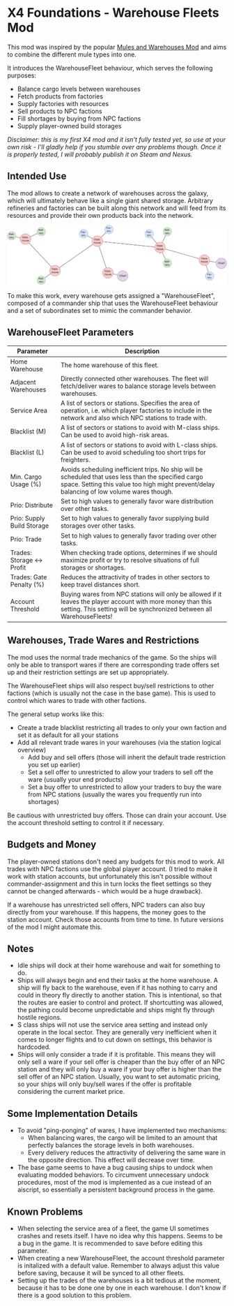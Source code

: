 # X4 Foundations - Warehouse Fleets Mod

This mod was inspired by the popular [Mules and Warehouses Mod](https://github.com/Misunderstood-Wookiee/Mules-and-Warehouses-Extended) and aims to combine the different mule types into one.

It introduces the WarehouseFleet behaviour, which serves the following purposes:
- Balance cargo levels between warehouses
- Fetch products from factories
- Supply factories with resources
- Sell products to NPC factions
- Fill shortages by buying from NPC factions
- Supply player-owned build storages

*Disclaimer: this is my first X4 mod and it isn't fully tested yet, so use at your own risk - I'll gladly help if you stumble over any problems though. Once it is properly tested, I will probably publish it on Steam and Nexus.*

## Intended Use

The mod allows to create a network of warehouses across the galaxy, which will ultimately behave like a single giant shared storage. Arbitrary refineries and factories can be built along this network and will feed from its resources and provide their own products back into the network.

![Warehouse Setup](./WarehouseFleets.drawio.png "Warehouse Setup")

To make this work, every warehouse gets assigned a "WarehouseFleet", composed of a commander ship that uses the WarehouseFleet behaviour and a set of subordinates set to mimic the commander behavior.

## WarehouseFleet Parameters

| Parameter | Description |
| --- | --- |
| Home Warehouse | The home warehouse of this fleet. |
| Adjacent Warehouses | Directly connected other warehouses. The fleet will fetch/deliver wares to balance storage levels between warehouses. |
| Service Area | A list of sectors or stations. Specifies the area of operation, i.e. which player factories to include in the network and also which NPC stations to trade with. |
| Blacklist (M) | A list of sectors or stations to avoid with M-class ships. Can be used to avoid high-risk areas. |
| Blacklist (L) | A list of sectors or stations to avoid with L-class ships. Can be used to avoid scheduling too short trips for freighters. |
| Min. Cargo Usage (%) | Avoids scheduling inefficient trips. No ship will be scheduled that uses less than the specified cargo space. Setting this value too high might prevent/delay balancing of low volume wares though. |
| Prio: Distribute | Set to high values to generally favor ware distribution over other tasks. |
| Prio: Supply Build Storage | Set to high values to generally favor supplying build storages over other tasks. |
| Prio: Trade  | Set to high values to generally favor trading over other tasks. |
| Trades: Storage &lt;-&gt; Profit | When checking trade options, determines if we should maximize profit or try to resolve situations of full storages or shortages.  |
| Trades: Gate Penalty (%) | Reduces the attractivity of trades in other sectors to keep travel distances short. |
| Account Threshold | Buying wares from NPC stations will only be allowed if it leaves the player account with more money than this setting. This setting will be synchronized between all WarehouseFleets! |

## Warehouses, Trade Wares and Restrictions

The mod uses the normal trade mechanics of the game. So the ships will only be able to transport wares if there are corresponding trade offers set up and their restriction settings are set up appropriately.

The WarehouseFleet ships will also respect buy/sell restrictions to other factions (which is usually not the case in the base game). This is used to control which wares to trade with other factions.

The general setup works like this:
- Create a trade blacklist restricting all trades to only your own faction and set it as default for all your stations
- Add all relevant trade wares in your warehouses (via the station logical overview)
  - Add buy and sell offers (those will inherit the default trade restriction you set up earlier)
  - Set a sell offer to unrestricted to allow your traders to sell off the ware (usually your end products)
  - Set a buy offer to unrestricted to allow your traders to buy the ware from NPC stations (usually the wares you frequently run into shortages)

Be cautious with unrestricted buy offers. Those can drain your account. Use the account threshold setting to control it if necessary.

## Budgets and Money

The player-owned stations don't need any budgets for this mod to work. All trades with NPC factions use the global player account. (I tried to make it work with station accounts, but unfortunately this isn't possible without commander-assignment and this in turn locks the fleet settings so they cannot be changed afterwards - which would be a huge drawback).

If a warehouse has unrestricted sell offers, NPC traders can also buy directly from your warehouse. If this happens, the money goes to the station account. Check those accounts from time to time.
In future versions of the mod I might automate this.

## Notes

- Idle ships will dock at their home warehouse and wait for something to do.
- Ships will always begin and end their tasks at the home warehouse. A ship will fly back to the warehouse, even if it has nothing to carry and could in theory fly directly to another station. This is intentional, so that the routes are easier to control and protect. If shortcutting was allowed, the pathing could become unpredictable and ships might fly through hostile regions.
- S class ships will not use the service area setting and instead only operate in the local sector. They are generally very inefficient when it comes to longer flights and to cut down on settings, this behavior is hardcoded.
- Ships will only consider a trade if it is profitable. This means they will only sell a ware if your sell offer is cheaper than the buy offer of an NPC station and they will only buy a ware if your buy offer is higher than the sell offer of an NPC station. Usually, you want to set automatic pricing, so your ships will only buy/sell wares if the offer is profitable considering the current market price.

## Some Implementation Details

- To avoid "ping-ponging" of wares, I have implemented two mechanisms:
  - When balancing wares, the cargo will be limited to an amount that perfectly balances the storage levels in both warehouses.
  - Every delivery reduces the attractivity of delivering the same ware in the opposite direction. This effect will decrease over time.
- The base game seems to have a bug causing ships to undock when evaluating modded behaviors. To circumvent unnecessary undock procedures, most of the mod is implemented as a cue instead of an aiscript, so essentially a persistent background process in the game.

## Known Problems

- When selecting the service area of a fleet, the game UI sometimes crashes and resets itself. I have no idea why this happens. Seems to be a bug in the game. It is recommended to save before editing this parameter.
- When creating a new WarehouseFleet, the account threshold parameter is initalized with a default value. Remember to always adjust this value before saving, because it will be synced to all other fleets.
- Setting up the trades of the warehouses is a bit tedious at the moment, because it has to be done one by one in each warehouse. I don't know if there is a good solution to this problem.
